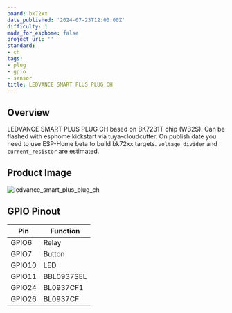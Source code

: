```yaml
---
board: bk72xx
date_published: '2024-07-23T12:00:00Z'
difficulty: 1
made_for_esphome: false
project_url: ''
standard:
- ch
tags:
- plug
- gpio
- sensor
title: LEDVANCE SMART PLUS PLUG CH
---
```


## Overview

LEDVANCE SMART PLUS PLUG CH based on BK7231T chip (WB2S).
Can be flashed with esphome kickstart via tuya-cloudcutter.
On publish date you need to use ESP-Home beta to build bk72xx targets.
`voltage_divider` and `current_resistor` are estimated.

## Product Image

![ledvance_smart_plus_plug_ch](image.webp)

## GPIO Pinout

| Pin     | Function                           |
| ------- | ---------------------------------- |
| GPIO6   | Relay                              |
| GPIO7   | Button                             |
| GPIO10  | LED                                |
| GPIO11  | BBL0937SEL                         |
| GPIO24  | BL0937CF1                          |
| GPIO26  | BL0937CF                           |